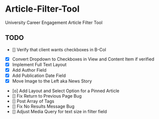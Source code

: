 # Article-Filter-Tool

University Career Engagement Article Filter Tool

## TODO

- [] Verify that client wants checkboxes in B-Col
- [x] Convert Dropdown to Checkboxes in View and Content Item if verified
- [x] Implement Full Text Layout
- [x] Add Author Field
- [x] Add Publication Date Field
- [x] Move Image to the Left aka News Story
- [o] Add Layout and Select Option for a Pinned Article
- [] Fix Return to Previous Page Bug
- [] Post Array of Tags
- [] Fix No Results Message Bug
- [] Adjust Media Query for text size in filter field

